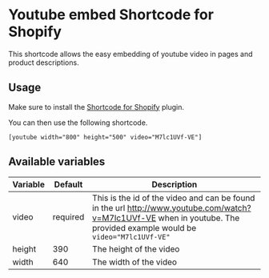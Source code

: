 Youtube embed Shortcode for Shopify
==================

This shortcode allows the easy embedding of youtube video in pages and product descriptions.

## Usage

Make sure to install the [Shortcode for Shopify](https://github.com/ryanheart/shopify-shortcodes/) plugin.

You can then use the following shortcode.

    [youtube width="800" height="500" video="M7lc1UVf-VE"]

## Available variables

| Variable  | Default  | Description |
| --------- | -------- | ----------- |
| video     | required | This is the id of the video and can be found in the url http://www.youtube.com/watch?v=M7lc1UVf-VE when in youtube. The provided example would be `video="M7lc1UVf-VE"`  |
| height    | 390      | The height of the video  |
| width     | 640      | The width of the video  |